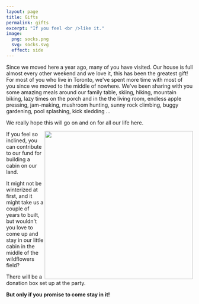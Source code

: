 ```yaml
---
layout: page
title: Gifts
permalink: gifts
excerpt: "If you feel <br />like it."
image:
  png: socks.png
  svg: socks.svg
  effect: side
---
```


Since we moved here a year ago, many of you have visited. Our house is full almost every other weekend and we love it, this has been the greatest gift! For most of you who live in Toronto, we've spent more time with most of you since we moved to the middle of nowhere. We've been sharing with you some amazing meals around our family table, skiing, hiking, mountain biking, lazy times on the porch and in the the living room, endless apple pressing, jam-making, mushroom hunting, sunny rock climbing, buggy gardening, pool splashing, kick sledding ...

We really hope this will go on and on for all our life here.

<img src="../../img/tiny.jpg" width="400px" align="right">

If you feel so inclined, you can contribute to our fund for building a cabin on our land.

It might not be winterized at first, and it might take us a couple of years to built, but wouldn't you love to come up and stay in our little cabin in the middle of the wildflowers field?

There will be a donation box set up at the party.

**But only if you promise to come stay in it!**

